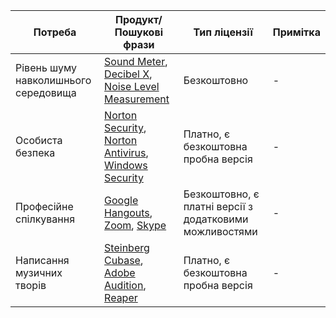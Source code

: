 | Потреба | Продукт/Пошукові фрази | Тип ліцензії | Примітка |
|---------|------------------------|--------------|----------|
| Рівень шуму навколишнього середовища | [Sound Meter](https://androidayuda.com/ru/%D0%BF%D1%80%D0%B8%D0%BC%D0%B5%D0%BD%D0%B5%D0%BD%D0%B8%D1%8F/%D1%81%D0%BF%D0%B8%D1%81%D0%BA%D0%B8/%D0%BF%D1%80%D0%B8%D0%BB%D0%BE%D0%B6%D0%B5%D0%BD%D0%B8%D1%8F-%D0%B8%D0%B7%D0%BC%D0%B5%D1%80%D1%8F%D1%8E%D1%82-%D1%88%D1%83%D0%BC/), [Decibel X](https://androidayuda.com/ru/%D0%BF%D1%80%D0%B8%D0%BC%D0%B5%D0%BD%D0%B5%D0%BD%D0%B8%D1%8F/%D1%81%D0%BF%D0%B8%D1%81%D0%BA%D0%B8/%D0%BF%D1%80%D0%B8%D0%BB%D0%BE%D0%B6%D0%B5%D0%BD%D0%B8%D1%8F-%D0%B8%D0%B7%D0%BC%D0%B5%D1%80%D1%8F%D1%8E%D1%82-%D1%88%D1%83%D0%BC/), [Noise Level Measurement](https://calculators.vip/ru/izmerit-uroven-decibel/) | Безкоштовно | - |
| Особиста безпека | [Norton Security](https://ru.norton.com/norton-security-antivirus), [Norton Antivirus](https://ru.norton.com/antivirus), [Windows Security](https://support.microsoft.com/ru-ru/topic/%D0%B2%D0%BA%D0%BB%D1%8E%D1%87%D0%B5%D0%BD%D0%B8%D0%B5-%D0%B8-%D0%BE%D1%82%D0%BA%D0%BB%D1%8E%D1%87%D0%B5%D0%BD%D0%B8%D0%B5-%D1%81%D0%B8%D1%81%D1%82%D0%B5%D0%BC%D1%8B-%D0%B1%D0%B5%D0%B7%D0%BE%D0%BF%D0%B0%D1%81%D0%BD%D0%BE%D1%81%D1%82%D1%8C-windows-888b963f-8dde-7952-a2e7-a2301879472d) | Платно, є безкоштовна пробна версія | - |
| Професійне спілкування | [Google Hangouts](https://bing.com/search?q=%d0%bf%d1%80%d0%be%d0%b3%d1%80%d0%b0%d0%bc%d0%bc%d1%8b+%d0%b4%d0%bb%d1%8f+%d0%bf%d1%80%d0%be%d1%84%d0%b5%d1%81%d1%81%d0%b8%d0%be%d0%bd%d0%b0%d0%bb%d1%8c%d0%bd%d0%be%d0%b3%d0%be+%d0%be%d0%b1%d1%89%d0%b5%d0%bd%d0%b8%d1%8f), [Zoom](https://bing.com/search?q=%d0%bf%d1%80%d0%be%d0%b3%d1%80%d0%b0%d0%bc%d0%bc%d1%8b+%d0%b4%d0%bb%d1%8f+%d0%bf%d1%80%d0%be%d1%84%d0%b5%d1%81%d1%81%d0%b8%d0%be%d0%bd%d0%b0%d0%bb%d1%8c%d0%bd%d0%be%d0%b3%d0%be+%d0%be%d0%b1%d1%89%d0%b5%d0%bd%d0%b8%d1%8f), [Skype](https://bing.com/search?q=%d0%bf%d1%80%d0%be%d0%b3%d1%80%d0%b0%d0%bc%d0%bc%d1%8b+%d0%b4%d0%bb%d1%8f+%d0%bf%d1%80%d0%be%d1%84%d0%b5%d1%81%d1%81%d0%b8%d0%be%d0%bd%d0%b0%d0%bb%d1%8c%d0%bd%d0%be%d0%b3%d0%be+%d0%be%d0%b1%d1%89%d0%b5%d0%bd%d0%b8%d1%8f) | Безкоштовно, є платні версії з додатковими можливостями | - |
| Написання музичних творів | [Steinberg Cubase](https://bing.com/search?q=%d0%bf%d1%80%d0%be%d0%b3%d1%80%d0%b0%d0%bc%d0%bc%d1%8b+%d0%b4%d0%bb%d1%8f+%d0%bd%d0%b0%d0%bf%d0%b8%d1%81%d0%b0%d0%bd%d0%b8%d1%8f+%d0%bc%d1%83%d0%b7%d1%8b%d0%ba%d0%b0%d0%bb%d1%8c%d0%bd%d1%8b%d1%85+%d0%bf%d1%80%d0%be%d0%b8%d0%b7%d0%b2%d0%b5%d0%b4%d0%b5%d0%bd%d0%b8%d0%b9), [Adobe Audition](https://bing.com/search?q=%d0%bf%d1%80%d0%be%d0%b3%d1%80%d0%b0%d0%bc%d0%bc%d1%8b+%d0%b4%d0%bb%d1%8f+%d0%bd%d0%b0%d0%bf%d0%b8%d1%81%d0%b0%d0%bd%d0%b8%d1%8f+%d0%bc%d1%83%d0%b7%d1%8b%d0%ba%d0%b0%d0%bb%d1%8c%d0%bd%d1%8b%d1%85+%d0%bf%d1%80%d0%be%d0%b8%d0%b7%d0%b2%d0%b5%d0%b4%d0%b5%d0%bd%d0%b8%d0%b9), [Reaper](https://bing.com/search?q=%d0%bf%d1%80%d0%be%d0%b3%d1%80%d0%b0%d0%bc%d0%bc%d1%8b+%d0%b4%d0%bb%d1%8f+%d0%bd%d0%b0%d0%bf%d0%b8%d1%81%d0%b0%d0%bd%d0%b8%d1%8f+%d0%bc%d1%83%d0%b7%d1%8b%d0%ba%d0%b0%d0%bb%d1%8c%d0%bd%d1%8b%d1%85+%d0%bf%d1%80%d0%be%d0%b8%d0%b7%d0%b2%d0%b5%d0%b4%d0%b5%d0%bd%d0%b8%d0%b9) | Платно, є безкоштовна пробна версія | - |


